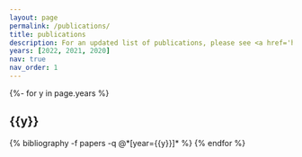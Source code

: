 ```yaml
---
layout: page
permalink: /publications/
title: publications
description: For an updated list of publications, please see <a href='https://scholar.google.com/citations?user=ZNsw8ZUAAAAJ&hl=es'>Google Scholar</a>.
years: [2022, 2021, 2020]
nav: true
nav_order: 1
---
```

<!-- _pages/publications.md -->
<div class="publications">

{%- for y in page.years %}
  <h2 class="year">{{y}}</h2>
  {% bibliography -f papers -q @*[year={{y}}]* %}
{% endfor %}

</div>
